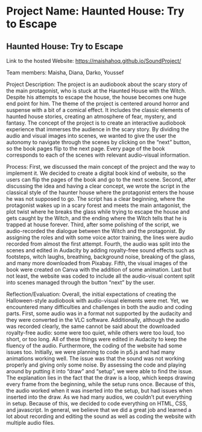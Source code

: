 # Project Name: Haunted House: Try to Escape

## Haunted House: Try to Escape


Link to the hosted Website: https://maishahoq.github.io/SoundProject/ 

Team members: Maisha, Diana, Darko, Youssef


Project Description: The project is an audiobook about the scary story of the main protagonist, who is stuck at the Haunted House with the Witch. Despite his attempts to escape the house, the house becomes one huge end point for him. The theme of the project is centered around horror and suspense with a bit of a comical effect. It includes the classic elements of haunted house stories, creating an atmosphere of fear, mystery, and fantasy. The concept of the project is to create an interactive audiobook experience that immerses the audience in the scary story. By dividing the audio and visual images into scenes, we wanted to give the user the autonomy to navigate through the scenes by clicking on the “next” button, so the book pages flip to the next page. Every page of the book corresponds to each of the scenes with relevant audio-visual information.

Process: First, we discussed the main concept of the project and the way to implement it. We decided to create a digital book kind of website, so the users can flip the pages of the book and go to the next scene. Second, after discussing the idea and having a clear concept, we wrote the script in the classical style of the haunter house where the protagonist enters the house he was not supposed to go. The script has a clear beginning, where the protagonist wakes up in a scary forest and meets the main antagonist, the plot twist where he breaks the glass while trying to escape the house and gets caught by the Witch, and the ending where the Witch tells that he is trapped at house forever. Third, after some polishing of the script, we audio-recorded the dialogue between the Witch and the protagonist. By assigning the roles and with some voice actor training, the lines were audio recorded from almost the first attempt. Fourth, the audio was split into the scenes and edited in Audacity by adding royalty-free sound effects such as footsteps, witch laughs, breathing, background noise, breaking of the glass, and many more downloaded from Pixabay. Fifth, the visual images of the book were created on Canva with the addition of some animation. Last but not least, the website was coded to include all the audio-visual content split into scenes managed through the button “next” by the user.

Reflection/Evaluation: Overall, the initial expectations of creating the Halloween-style audiobook with audio-visual elements were met. Yet, we encountered many difficulties and challenges in both the audio and coding parts. First, some audio was in a format not supported by the audacity and they were converted in the VLC software. Additionally, although the audio was recorded clearly, the same cannot be said about the downloaded royalty-free audio: some were too quiet, while others were too loud, too short, or too long. All of these things were edited in Audacity to keep the fluency of the audio. Furthermore, the coding of the website had some issues too. Initially, we were planning to code in p5.js and had many animations working well. The issue was that the sound was not working properly and giving only some noise. By assessing the code and playing around by putting it into “draw” and “setup”, we were able to find the issue. The explanation lies in the fact that the draw is a loop, which keeps drawing every frame from the beginning, while the setup runs once. Because of this, the audio worked when it was inserted into the setup, but had issues when inserted into the draw. As we had many audios, we couldn’t put everything in setup. Because of this, we decided to code everything on HTML, CSS, and javascript. In general, we believe that we did a great job and learned a lot about recording and editing the sound as well as coding the website with multiple audio files.
